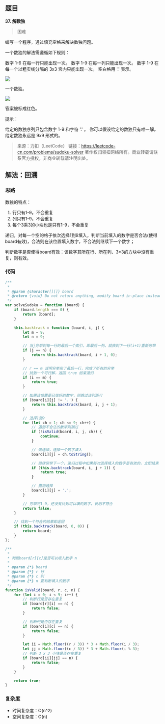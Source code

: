 ## 题目
**37. 解数独**
>困难

编写一个程序，通过填充空格来解决数独问题。

一个数独的解法需遵循如下规则：

数字 1-9 在每一行只能出现一次。
数字 1-9 在每一列只能出现一次。
数字 1-9 在每一个以粗实线分隔的 3x3 宫内只能出现一次。
空白格用 '.' 表示。

![](https://gitee.com/sinkhaha/picture/raw/master/img/leetcode/37-1.png)

一个数独。

![](https://gitee.com/sinkhaha/picture/raw/master/img/leetcode/37-2.png)

答案被标成红色。

提示：

给定的数独序列只包含数字 1-9 和字符 '.' 。
你可以假设给定的数独只有唯一解。
给定数独永远是 9x9 形式的。

>来源：力扣（LeetCode）
链接：https://leetcode-cn.com/problems/sudoku-solver
著作权归领扣网络所有。商业转载请联系官方授权，非商业转载请注明出处。

## 解法：回溯

### 思路
数独的特点：
1. 行只有1-9，不会重复
2. 列只有1-9，不会重复
3. 每个3乘3的小块也是只有1-9，不会重复


递归，对每一个空的格子依次选择1到9填入，判断当前填入的数字是否合法(使得board有效)，合法则在该位置填入数字，不合法则继续下一个数字；


判断数字是否使得board有效：该数字其所在行、所在列、3*3的方块中没有重复，则有效。



### 代码
```javascript
/**
 * 
 * @param {character[][]} board
 * @return {void} Do not return anything, modify board in-place instead.
 */
var solveSudoku = function (board) {
    if (board.length === 0) {
        return [board];
    }

    this.backtrack = function (board, i, j) {
        let m = 9;
        let n = 9;

        // 当j穷举到每一行的最后一个索引，即最后一列，就换到下一行(i+1)重新穷举
        if (j == n) {
            return this.backtrack(board, i + 1, 0);
        }

        // r == m 说明穷举完了最后一行，完成了所有的穷举
        // 找到一个可行解，返回 true 结束递归
        if (i == m) {
            return true;
        }

        // 如果该位置是已填好的数字，则跳过该列即可
        if (board[i][j] != '.') {
            return this.backtrack(board, i, j + 1);
        }

        // 选择1到9
        for (let ch = 1; ch <= 9; ch++) {
            // 遇到不合法的数字则跳过
            if (!isValid(board, i, j, ch)) {
                continue;
            }

            // 做选择，选择一个数字填入
            board[i][j] = ch.toString();

            // 继续穷举下一个，递归过程中如果每次选择填入的数字是有效的，立即结束
            if (this.backtrack(board, i, j + 1)) {
                return true;
            }

            // 撤销选择
            board[i][j] = '.';
        }

        // 穷举完1-9，还没有找到可以填的数字，说明不符合
        return false;
    }

    // 找到一个符合的结果即返回
    if (this.backtrack(board, 0, 0)) {
        return board;
    }
};

/**
 * 
 * 判断board[r][c]是否可以填入数字 n
 * 
 * @param {*} board 
 * @param {*} r 行
 * @param {*} c 列
 * @param {*} n 要判断填入的数字
 */
function isValid(board, r, c, n) {
    for (let i = 0; i < 9; i++) {
        // 判断行是否存在重复
        if (board[r][i] == n) {
            return false;
        }

        // 判断列是否存在重复
        if (board[i][c] == n) {
            return false;
        }

        let ii = Math.floor((r / 3)) * 3 + Math.floor(i / 3);
        let jj = Math.floor((c / 3)) * 3 + Math.floor(i % 3);
        // 判断 3 x 3 小块是否存在重复
        if (board[ii][jj] == n) {
            return false;
        }
    }

    return true;
}

```
### 复杂度
* 时间复杂度：O(n^2)
* 空间复杂度：O(n)
